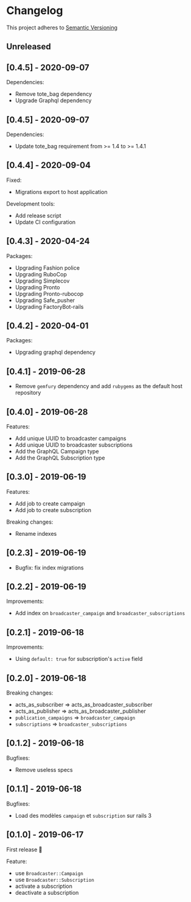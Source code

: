 # Changelog

This project adheres to [Semantic Versioning](http://semver.org)

## Unreleased

## [0.4.5] - 2020-09-07
Dependencies: 
- Remove tote_bag dependency
- Upgrade Graphql dependency

## [0.4.5] - 2020-09-07

Dependencies:

- Update tote_bag requirement from >= 1.4 to >= 1.4.1

## [0.4.4] - 2020-09-04

Fixed:

- Migrations export to host application

Development tools:

- Add release script
- Update CI configuration

## [0.4.3] - 2020-04-24

Packages:
 - Upgrading Fashion police
 - Upgrading RuboCop
 - Upgrading Simplecov
 - Upgrading Pronto
 - Upgrading Pronto-rubocop
 - Upgrading Safe_pusher
 - Upgrading FactoryBot-rails

## [0.4.2] - 2020-04-01

Packages:
 - Upgrading graphql dependency


## [0.4.1] - 2019-06-28

- Remove `gemfury` dependency and add `rubygems` as the default host repository

## [0.4.0] - 2019-06-28

Features:
- Add unique UUID to broadcaster campaigns
- Add unique UUID to broadcaster subscriptions
- Add the GraphQL Campaign type
- Add the GraphQL Subscription type

## [0.3.0] - 2019-06-19

Features:
 - Add job to create campaign
 - Add job to create subscription

Breaking changes:
 - Rename indexes

## [0.2.3] - 2019-06-19

 - Bugfix: fix index migrations

## [0.2.2] - 2019-06-19

Improvements:
 - Add index on `broadcaster_campaign` and `broadcaster_subscriptions`

## [0.2.1] - 2019-06-18

Improvements:
 - Using `default: true` for subscription's `active` field

## [0.2.0] - 2019-06-18

Breaking changes:
 - acts_as_subscriber => acts_as_broadcaster_subscriber
 - acts_as_publisher => acts_as_broadcaster_publisher
 - `publication_campaigns` => `broadcaster_campaign`
 - `subscriptions` => `broadcaster_subscriptions`

## [0.1.2] - 2019-06-18

Bugfixes:
 - Remove useless specs

## [0.1.1] - 2019-06-18

Bugfixes:
 - Load des modèles `campaign` et `subscription` sur rails 3

## [0.1.0] - 2019-06-17

First release :tada:

Feature:
 - use `Broadcaster::Campaign`
 - use `Broadcaster::Subscription`
 - activate a subscription
 - deactivate a subscription
